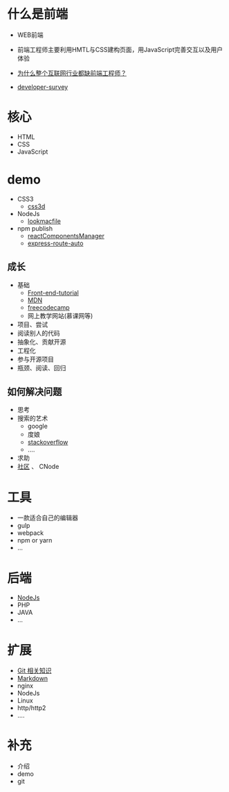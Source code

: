# 什么是前端

  - WEB前端
  - 前端工程师主要利用HMTL与CSS建构页面，用JavaScript完善交互以及用户体验
  - [为什么整个互联网行业都缺前端工程师？](https://zhuanlan.zhihu.com/p/20037401)

  - [developer-survey](http://stackoverflow.com/research/developer-survey-2016#technology)
# 核心

  - HTML
  - CSS
  - JavaScript

# demo

  - CSS3
    - [css3d](https://github.com/looading/css3d.git)
  - NodeJs
    - [lookmacfile](https://github.com/looading/lookmacfile.git)
  - npm publish  
    - [reactComponentsManager](https://github.com/looading/reactComponentsManager.git)
    - [express-route-auto](https://github.com/looading/express-route-auto.git)


## 成长

  - 基础
    - [Front-end-tutorial](https://github.com/looading/Front-end-tutorial)
    - [MDN](https://developer.mozilla.org/zh-CN/)
    - [freecodecamp](https://www.freecodecamp.com/challenges/create-a-github-account-and-join-our-chat-rooms)
    - 网上教学网站(慕课网等)
  - 项目、尝试
  - 阅读别人的代码
  - 抽象化、贡献开源
  - 工程化
  - 参与开源项目
  - 瓶颈、阅读、回归

## 如何解决问题

  - 思考
  - 搜索的艺术
    - google
    - 度娘
    - [stackoverflow](http://stackoverflow.com/)
    - ....
  - 求助
  - [社区](https://github.com/hdufe/hdufe.github.io/issues/1) 、 CNode


# 工具

  - 一款适合自己的编辑器
  - gulp
  - webpack
  - npm or yarn
  - ...


# 后端

  - [NodeJs](https://github.com/nodejs/node)
  - PHP
  - JAVA
  - ...

# 扩展

  - [Git 相关知识](https://github.com/xirong/my-git)
  - [Markdown](https://github.com/younghz/Markdown)
  - nginx
  - NodeJs
  - Linux
  - http/http2
  - ....

# 补充

  - 介绍
  - demo
  - git
